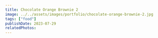 ```yaml
---
title: Chocolate Orange Brownie 2
image: ../../assets/images/portfolio/chocolate-orange-brownie-2.jpg
tags: ["food"]
publishDate: 2023-07-29
relatedPhotos:
---
```

